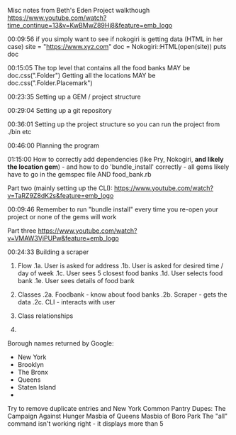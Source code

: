 Misc notes from Beth's Eden Project walkthough
https://www.youtube.com/watch?time_continue=13&v=KwBMwZ89Hj8&feature=emb_logo

00:09:56 if you simply want to see if nokogiri is getting data (HTML in her case)
site = "https://www.xyz.com"
doc = Nokogiri::HTML(open(site))
puts doc

00:15:05
The top level that contains all the food banks MAY be doc.css(".Folder")
Getting all the locations MAY be doc.css(".Folder.Placemark")

00:23:35
Setting up a GEM / project structure

00:29:04
Setting up a git repository

00:36:01
Setting up the project structure so you can run the project from ./bin etc 

00:46:00
Planning the program

01:15:00
How to correctly add dependencies (like Pry, Nokogiri, **and likely the location gem**) - and how to do 'bundle_install' correctly - all gems likely have to go in the gemspec file AND food_bank.rb

Part two (mainly setting up the CLI):
https://www.youtube.com/watch?v=TaRZ9Z8dK2s&feature=emb_logo

00:09:46
Remember to run "bundle install" every time you re-open your project or none of the gems will work

Part three
https://www.youtube.com/watch?v=VMAW3VjPUPw&feature=emb_logo

00:24:33
Building a scraper

1. Flow
.1a. User is asked for address
.1b. User is asked for desired time / day of week
.1c. User sees 5 closest food banks
.1d. User selects food bank
.1e. User sees details of food bank

2. Classes
.2a. Foodbank - know about food banks
.2b. Scraper - gets the data
.2c. CLI - interacts with user

3. Class relationships
4. 

Borough names returned by Google:
* New York
* Brooklyn
* The Bronx
* Queens
* Staten Island
* 
Try to remove duplicate entries and New York Common Pantry
Dupes: 
The Campaign Against Hunger
Masbia of Queens
Masbia of Boro Park
The "all" command isn't working right - it displays more than 5
